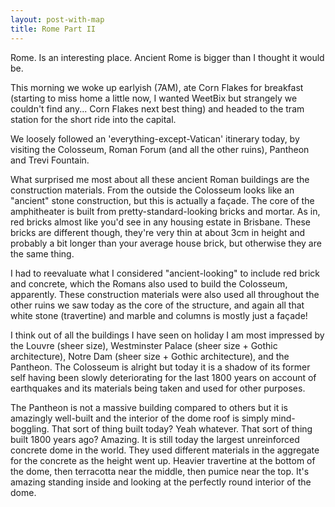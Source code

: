 ```yaml
---
layout: post-with-map
title: Rome Part II
---
```


Rome. Is an interesting place. Ancient Rome is bigger than I thought it would be.

This morning we woke up earlyish (7AM), ate Corn Flakes for breakfast (starting to miss home a little now, I wanted WeetBix but strangely we couldn't find any... Corn Flakes next best thing) and headed to the tram station for the short ride into the capital.

We loosely followed an 'everything-except-Vatican' itinerary today, by visiting the Colosseum, Roman Forum (and all the other ruins), Pantheon and Trevi Fountain.

What surprised me most about all these ancient Roman buildings are the construction materials. From the outside the Colosseum looks like an "ancient" stone construction, but this is actually a façade. The core of the amphitheater is built from pretty-standard-looking bricks and mortar. As in, red bricks almost like you'd see in any housing estate in Brisbane. These bricks are different though, they're very thin at about 3cm in height and probably a bit longer than your average house brick, but otherwise they are the same thing. 

I had to reevaluate what I considered "ancient-looking" to include red brick and concrete, which the Romans also used to build the Colosseum, apparently. These construction materials were also used all throughout the other ruins we saw today as the core of the structure, and again all that white stone (travertine) and marble and columns is mostly just a façade!

I think out of all the buildings I have seen on holiday I am most impressed by the Louvre (sheer size), Westminster Palace (sheer size + Gothic architecture), Notre Dam (sheer size + Gothic architecture), and the Pantheon. The Colosseum is alright but today it is a shadow of its former self having been slowly deteriorating for the last 1800 years on account of earthquakes and its materials being taken and used for other purposes.

The Pantheon is not a massive building compared to others but it is amazingly well-built and the interior of the dome roof is simply mind-boggling. That sort of thing built today? Yeah whatever. That sort of thing built 1800 years ago? Amazing. It is still today the largest unreinforced concrete dome in the world. They used different materials in the aggregate for the concrete as the height went up. Heavier travertine at the bottom of the dome, then terracotta near the middle, then pumice near the top. It's amazing standing inside and looking at the perfectly round interior of the dome.
